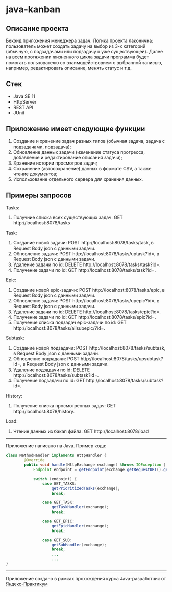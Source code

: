 # java-kanban
## Описание проекта
Бекэнд приложения менеджера задач. 
Логика проекта лаконична: пользователь может создать задачу на выбор из 3-х категорий (обычную, с подзадачами или подзадачу к уже существующей). 
Далее на всем протяжении жизненного цикла задачи программа будет помогать пользователю со взаимодействовием с выбранной записью, например, редактировать описание, менять статус и т.д. 

## Стек
- Java SE 11
- HttpServer
- REST API
- JUnit

## Приложение имеет следующие функции
1. Создание и хранение задач разных типов (обычная задача, задача с подзадачами, подзадача);
2. Обновление данных задачи (изменение статуса прогресса, добавление и редактирование описания задачи);
3. Хранение истории просмотров задач;
4. Сохранение (автосохранение) данных в формате CSV, а также чтение документов;
5. Использование отдельного сервера для хранения данных.

## Примеры запросов
Tasks:
1. Получние списка всех существующих задач: GET http://localhost:8078/tasks

Task:
1. Создание новой задачи: POST http://localhost:8078/tasks/task, в Request Body json с данными задачи.
2. Обновление задачи: POST http://localhost:8078/tasks/uptask?id=, в Request Body json с данными задачи.
3. Удаление задачи по id: DELETE http://localhost:8078/tasks/task?id=.
4. Получение задачи по id: GET http://localhost:8078/tasks/task?id=.

Epic:
1. Создание новой epic-задачи: POST http://localhost:8078/tasks/epic, в Request Body json с данными задачи.
2. Обновление задачи: POST http://localhost:8078/tasks/upepic?id=, в Request Body json с данными задачи.
3. Удаление задачи по id: DELETE http://localhost:8078/tasks/epic?id=.
4. Получение задачи по id: GET http://localhost:8078/tasks/epic?id=.
5. Получение списка подзадач epic-задачи по id: GET http://localhost:8078/tasks/allsubepic/?id=.

Subtask:
1. Создание новой подзадачи: POST http://localhost:8078/tasks/subtask, в Request Body json с данными задачи.
2. Обновление подзадачи: POST http://localhost:8078/tasks/upsubtask?id=, в Request Body json с данными задачи.
3. Удаление подзадачи по id: DELETE http://localhost:8078/tasks/subtask?id=.
4. Получение подзадачи по id: GET http://localhost:8078/tasks/subtask?id=.

History:
1. Получение списка просмотренных задач: GET http://localhost:8078/history.

Load:
1. Чтение данных из бэкап файла: GET http://localhost:8078/load

----
Приложение написано на Java. Пример кода:
```java
class MethodHandler implements HttpHandler {
        @Override
        public void handle(HttpExchange exchange) throws IOException {
            Endpoint endpoint = getEndpoint(exchange.getRequestURI().getPath(), exchange.getRequestMethod());

            switch (endpoint) {
                case GET_TASKS:
                    getPrioritizedTasks(exchange);
                    break;

                case GET_TASK:
                    getTaskHandler(exchange);
                    break;

                case GET_EPIC:
                    getEpicHandler(exchange);
                    break;

                case GET_SUB:
                    getSubHandler(exchange);
                    break;
                    ...
                    ...
}
```
------
Приложение создано в рамках прохождения курса Java-разработчик от [Яндекс-Практикум](https://practicum.yandex.ru/java-developer/ "Тут учат Java!")

